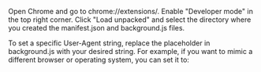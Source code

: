 Open Chrome and go to chrome://extensions/.
Enable "Developer mode" in the top right corner.
Click "Load unpacked" and select the directory where you created the manifest.json and background.js files.

To set a specific User-Agent string, replace the placeholder in background.js with your desired string. For example, if you want to mimic a different browser or operating system, you can set it to:
